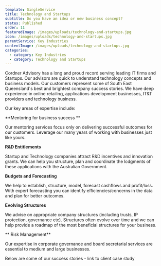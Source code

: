 ```yaml
---
template: SingleService
title: Technology and Startups
subtitle: Do you have an idea or new business concept?
status: Published
order: 11
featuredImage: /images/uploads/technology-and-startups.jpg
icon: /images/uploads/technology-and-startups.jpg
parentService: Key Industries
contentImage: /images/uploads/technology-and-startups.jpg
categories:
  - category: Key Industries
  - category: Technology and Startups
---
```

Cordner Advisory has a long and proud record serving leading IT firms and Startups.
Our advisors are quick to understand technology concepts and business models. Our customers represent some of South East Queensland's best and brightest company success stories. We have deep experience in online retailing, applications development businesses, IT&T providers and technology business.

Our key areas of expertise include:

**Mentoring for business success **

Our mentoring services focus only on delivering successful outcomes for our customers. Leverage our many years of working with businesses just like yours. 

**R&D Entitlements**

Startup and Technology companies attract R&D incentives and innovation grants. We can help you structure, plan and coordinate the lodgments of these applications with the Australian Government.

**Budgets and Forecasting**

We help to establish, structure, model, forecast cashflows and profit/loss. With expert forecasting you can identify efficiencies/concerns in the data and plan for better outcomes. 

**Evolving Structures**

We advise on appropriate company structures (including trusts, IP protection, governance etc). Structures often evolve over time and we can help provide a roadmap of the most beneficial structures for your business.

**
Risk Management**

Our expertise in corporate governance and board secretarial services are essential to medium and large businesses. 

Below are some of our success stories - link to client case study
